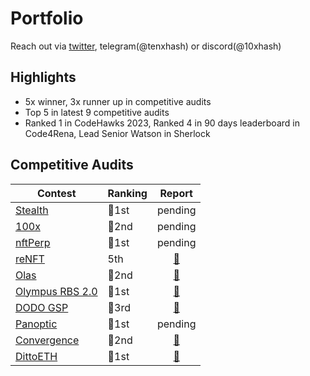 # Portfolio

Reach out via [twitter](https://twitter.com/10xhash), telegram(@tenxhash) or discord(@10xhash)

## Highlights

- 5x winner, 3x runner up in competitive audits
- Top 5 in latest 9 competitive audits
- Ranked 1 in CodeHawks 2023, Ranked 4 in 90 days leaderboard in Code4Rena, Lead Senior Watson in Sherlock

## Competitive Audits 

| Contest | Ranking | Report |
| - | - | :-: |
| [Stealth](https://audits.sherlock.xyz/contests/201) | 🥇1st | pending |
| [100x](https://audits.sherlock.xyz/contests/153) | 🥈2nd | pending |
| [nftPerp](https://code4rena.com/audits/2024-01-nftperp-invitational) | 🥇1st | pending |
| [reNFT](https://code4rena.com/audits/2024-01-renft) | 5th | [📄](/contests/reNFT.md) |
| [Olas](https://code4rena.com/audits/2023-12-olas) | 🥈2nd | [📄](/contests/Olas.md) |
| [Olympus RBS 2.0](https://audits.sherlock.xyz/contests/128) | 🥇1st | [📄](/contests/Olympus%20RBS%202.0.md) |
| [DODO GSP](https://audits.sherlock.xyz/contests/135) | 🥉3rd | [📄](/contests/DODO%20GSP.md) |
| [Panoptic](https://code4rena.com/audits/2023-11-panoptic) | 🥇1st | pending |
| [Convergence](https://audits.sherlock.xyz/contests/126) | 🥈2nd | [📄](/contests/Convergence.md) |
| [DittoETH](https://www.codehawks.com/contests/clm871gl00001mp081mzjdlwc) | 🥇1st | [📄](/contests/DittoETH.md) |
